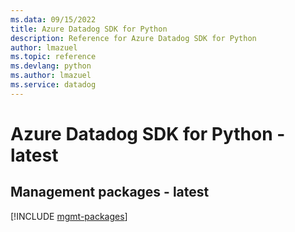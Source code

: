 ```yaml
---
ms.data: 09/15/2022
title: Azure Datadog SDK for Python
description: Reference for Azure Datadog SDK for Python
author: lmazuel
ms.topic: reference
ms.devlang: python
ms.author: lmazuel
ms.service: datadog
---
```

# Azure Datadog SDK for Python - latest

## Management packages - latest
[!INCLUDE [mgmt-packages](datadog-mgmt-index.md)]